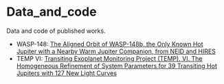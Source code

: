 # Data_and_code
Data and code of published works.

- WASP-148: [The Aligned Orbit of WASP-148b, the Only Known Hot Jupiter with a Nearby Warm Jupiter Companion, from NEID and HIRES](https://ui.adsabs.harvard.edu/abs/2021arXiv211008832W/abstract)
- TEMP VI: [Transiting Exoplanet Monitoring Project (TEMP). VI. The Homogeneous Refinement of System Parameters for 39 Transiting Hot Jupiters with 127 New Light Curves](https://ui.adsabs.harvard.edu/abs/2021ApJS..255...15W/abstract)